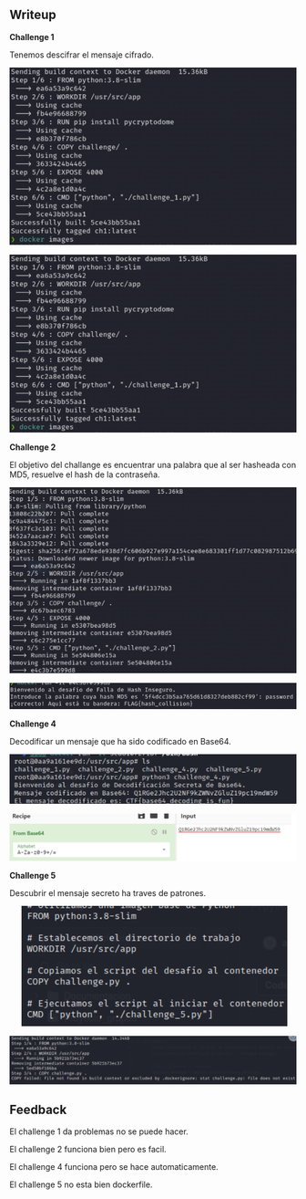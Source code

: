 ## Writeup

**Challenge 1**

Tenemos descifrar el mensaje cifrado.

 <p align="center">
<img  alt="drawing" src="https://github.com/Dani-ITB24/Proyecto-Final/blob/Grupo2/Documentacion/images/ch1.png" />
</p>

 <p align="center">
<img  alt="drawing" src="https://github.com/Dani-ITB24/Proyecto-Final/blob/Grupo2/Documentacion/images/ch1.png" />
</p>

**Challenge 2**

El objetivo del challange es encuentrar una palabra que al ser hasheada con MD5, resuelve el hash de la contraseña.

 <p align="center">
<img  alt="drawing" src="https://github.com/Dani-ITB24/Proyecto-Final/blob/Grupo2/Documentacion/images/ch3.png" />
</p>

 <p align="center">
<img  alt="drawing" src="https://github.com/Dani-ITB24/Proyecto-Final/blob/Grupo2/Documentacion/images/ch4.png" />
</p>

**Challenge 4**

Decodificar un mensaje que ha sido codificado en Base64. 
 <p align="center">
<img  alt="drawing" src="https://github.com/Dani-ITB24/Proyecto-Final/blob/Grupo2/Documentacion/images/ch5.png" />
</p>

 <p align="center">
<img  alt="drawing" src="https://github.com/Dani-ITB24/Proyecto-Final/blob/Grupo2/Documentacion/images/ch6.png" />
</p>

**Challenge 5**

Descubrir el mensaje secreto ha traves de patrones.

 <p align="center">
<img  alt="drawing" src="https://github.com/Dani-ITB24/Proyecto-Final/blob/Grupo2/Documentacion/images/ch7.png" />
</p>

 <p align="center">
<img  alt="drawing" src="https://github.com/Dani-ITB24/Proyecto-Final/blob/Grupo2/Documentacion/images/ch8.png" />
</p>


## Feedback

El challenge 1 da problemas no se puede hacer.

El challenge 2 funciona bien pero es facil.

El challenge 4 funciona pero se hace automaticamente.

El challenge 5 no esta bien dockerfile.
